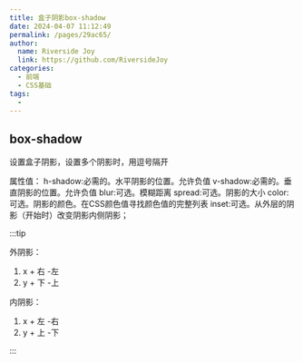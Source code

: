```yaml
---
title: 盒子阴影box-shadow
date: 2024-04-07 11:12:49
permalink: /pages/29ac65/
author:
  name: Riverside Joy
  link: https://github.com/RiversideJoy
categories:
  - 前端
  - CSS基础
tags:
  - 
---
```

## box-shadow

设置盒子阴影，设置多个阴影时，用逗号隔开

属性值：
    h-shadow:必需的。水平阴影的位置。允许负值
    v-shadow:必需的。垂直阴影的位置。允许负值
    blur:可选。模糊距离
    spread:可选。阴影的大小
    color:可选。阴影的颜色。在CSS颜色值寻找颜色值的完整列表
    inset:可选。从外层的阴影（开始时）改变阴影内侧阴影；

:::tip 

外阴影：

1. x + 右  -左
2. y + 下  -上

内阴影：

1. x + 左  -右
2. y + 上  -下

:::    